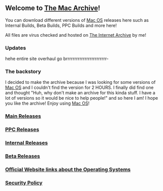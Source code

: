 ## Welcome to [The Mac Archive](https://afellowspeedrunner.github.io/themacarchive.com)!

You can download different versions of [Mac OS](https://en.wikipedia.org/wiki/MacOS) releases here such as Internal Builds, Beta Builds, PPC Builds and more here!

All files are virus checked and hosted on [The Internet Archive](https://archive.org) by me!

### Updates 
hehe entire site overhaul go brrrrrrrrrrrrrrrrrrrrrrrr-


### The backstory

I decided to make the archive because I was looking for some versions of [Mac OS](https://en.wikipedia.org/wiki/MacOS) and I couldn't find the version for 2 HOURS. I finally did find one and thought "Huh, why don't make an archive for this kinda stuff. I have a lot of versions so it would be nice to help people!" and so here I am! I hope you like the archive! Enjoy using [Mac OS](https://en.wikipedia.org/wiki/MacOS)!

### [Main Releases](main.md)

### [PPC Releases](ppc.md)

### [Internal Releases](internal.md)

### [Beta Releases](error.md)

### [Official Website links about the Operating Systems](website.md)

### [Security Policy](SECURITY.md)
